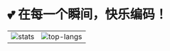 # 💕 在每一个瞬间，快乐编码！

<table style="margin-left: auto; margin-right: auto;" border="0" cellpadding="0" cellspacing="0">
    <tr>
        <td>
            <!--左侧内容-->
            <img src="https://github-readme-stats.vercel.app/api?username=wtklbm&show_icons=true&theme=graywhite&count_private=true&locale=cn&bg_color=ECEFF4&hide_border=true&cache_seconds=1800&icon_color=4D9DB2" alt="stats" />
        </td>
        <td>
            <!--右侧内容-->
            <img src="https://github-profile-summary-cards.vercel.app/api/cards/most-commit-language?username=wtklbm&theme=nord_bright&locale=cn" alt="top-langs"/>
        </td>
    </tr>
</table>
